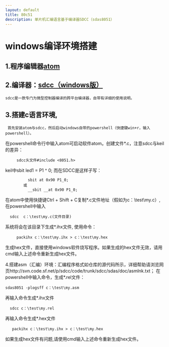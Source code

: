 ```yaml
---
layout: default
title: 80c51
description: 单片机汇编语言基于编译器SDCC（sdas8051）
---
```


# windows编译环境搭建

##  1.程序编辑器[atom](https://atom.io/)

##  2.编译器：[sdcc（windows版）](http://sdcc.sourceforge.net/)

    sdcc是一款专门为微型控制器编译的跨平台编译器，自带有详细的使用说明。

##  3.搭建c语言环境,

     首先安装atom与sdcc，然后启动windows自带的powershell（快捷键win+r，输入powershell）。
  在powershell命令行中输入atom可启动软件atom。创建文件*.c，注意sdcc与keil的差异：

         sdcc头文件#include <8051.h>
   keil中sbit led1 = P1 ^ 0; 而在SDCC是这样子写：

              sbit at 0x90 P1_0;
            或
              __sbit __at 0x90 P1_0;

   在atom中使用快捷键Ctrl + Shift + C复制*.c文件地址（假如为c：\test\my.c）,
   在powershell中输入

      sdcc  c：\test\my.c(文件目录)  
   系统将会在该目录下生成*.ihx文件,
   使用命令：

         packihx c：\test\my.ihx > c：\test\my.hex

   生成hex文件，直接使用windows软件烧写程序。如果生成的hex文件无效，请用cmd输入上述命令重新生成hex文件。

  4.搭建asm（汇编）环境：汇编程序格式如仓库的源代码所示，详细帮助请浏览网页http://svn.code.sf.net/p/sdcc/code/trunk/sdcc/sdas/doc/asmlnk.txt；
  在powershell中输入命令，生成*.rel文件：

    sdas8051 -plogsff c：\test\my.asm
  再输入命令生成*.ihx文件

      sdcc c：\test\my.rel
  再输入命令生成*.hex文件

       packihx c：\test\my.ihx > c：\test\my.hex
  如果生成hex文件有问题,请使用cmd输入上述命令重新生成hex文件。
